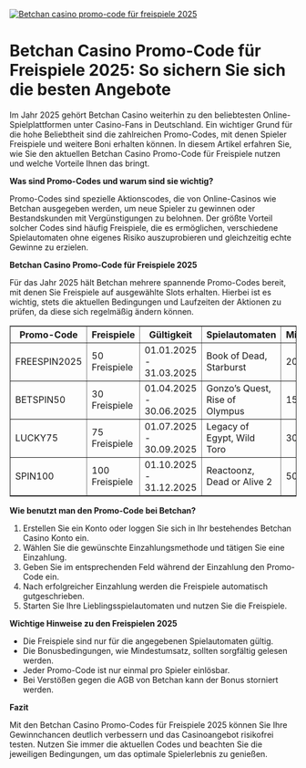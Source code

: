 [![Betchan casino promo-code für freispiele 2025](https://123-caf.pages.dev/gitsignup.png)](https://vrmoo.ru/Bt82HjjY)

<h1>Betchan Casino Promo-Code für Freispiele 2025: So sichern Sie sich die besten Angebote</h1>  <p>Im Jahr 2025 gehört Betchan Casino weiterhin zu den beliebtesten Online-Spielplattformen unter Casino-Fans in Deutschland. Ein wichtiger Grund für die hohe Beliebtheit sind die zahlreichen Promo-Codes, mit denen Spieler Freispiele und weitere Boni erhalten können. In diesem Artikel erfahren Sie, wie Sie den aktuellen Betchan Casino Promo-Code für Freispiele nutzen und welche Vorteile Ihnen das bringt.</p>  <p><strong>Was sind Promo-Codes und warum sind sie wichtig?</strong></p>  <p>Promo-Codes sind spezielle Aktionscodes, die von Online-Casinos wie Betchan ausgegeben werden, um neue Spieler zu gewinnen oder Bestandskunden mit Vergünstigungen zu belohnen. Der größte Vorteil solcher Codes sind häufig Freispiele, die es ermöglichen, verschiedene Spielautomaten ohne eigenes Risiko auszuprobieren und gleichzeitig echte Gewinne zu erzielen.</p>  <p><strong>Betchan Casino Promo-Code für Freispiele 2025</strong></p>  <p>Für das Jahr 2025 hält Betchan mehrere spannende Promo-Codes bereit, mit denen Sie Freispiele auf ausgewählte Slots erhalten. Hierbei ist es wichtig, stets die aktuellen Bedingungen und Laufzeiten der Aktionen zu prüfen, da diese sich regelmäßig ändern können.</p>  <table border="1" cellspacing="0" cellpadding="5">   <thead>     <tr>       <th>Promo-Code</th>       <th>Freispiele</th>       <th>Gültigkeit</th>       <th>Spielautomaten</th>       <th>Mindesteinzahlung</th>     </tr>   </thead>   <tbody>     <tr>       <td>FREESPIN2025</td>       <td>50 Freispiele</td>       <td>01.01.2025 - 31.03.2025</td>       <td>Book of Dead, Starburst</td>       <td>20 €</td>     </tr>     <tr>       <td>BETSPIN50</td>       <td>30 Freispiele</td>       <td>01.04.2025 - 30.06.2025</td>       <td>Gonzo’s Quest, Rise of Olympus</td>       <td>15 €</td>     </tr>     <tr>       <td>LUCKY75</td>       <td>75 Freispiele</td>       <td>01.07.2025 - 30.09.2025</td>       <td>Legacy of Egypt, Wild Toro</td>       <td>30 €</td>     </tr>     <tr>       <td>SPIN100</td>       <td>100 Freispiele</td>       <td>01.10.2025 - 31.12.2025</td>       <td>Reactoonz, Dead or Alive 2</td>       <td>50 €</td>     </tr>   </tbody> </table>  <p><strong>Wie benutzt man den Promo-Code bei Betchan?</strong></p>  <ol>   <li>Erstellen Sie ein Konto oder loggen Sie sich in Ihr bestehendes Betchan Casino Konto ein.</li>   <li>Wählen Sie die gewünschte Einzahlungsmethode und tätigen Sie eine Einzahlung.</li>   <li>Geben Sie im entsprechenden Feld während der Einzahlung den Promo-Code ein.</li>   <li>Nach erfolgreicher Einzahlung werden die Freispiele automatisch gutgeschrieben.</li>   <li>Starten Sie Ihre Lieblingsspielautomaten und nutzen Sie die Freispiele.</li> </ol>  <p><strong>Wichtige Hinweise zu den Freispielen 2025</strong></p>  <ul>   <li>Die Freispiele sind nur für die angegebenen Spielautomaten gültig.</li>   <li>Die Bonusbedingungen, wie Mindestumsatz, sollten sorgfältig gelesen werden.</li>   <li>Jeder Promo-Code ist nur einmal pro Spieler einlösbar.</li>   <li>Bei Verstößen gegen die AGB von Betchan kann der Bonus storniert werden.</li> </ul>  <p><strong>Fazit</strong></p>  <p>Mit den Betchan Casino Promo-Codes für Freispiele 2025 können Sie Ihre Gewinnchancen deutlich verbessern und das Casinoangebot risikofrei testen. Nutzen Sie immer die aktuellen Codes und beachten Sie die jeweiligen Bedingungen, um das optimale Spielerlebnis zu genießen.</p>